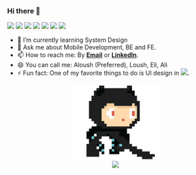 ### Hi there 👋

<!--
**LinuxDevil/LinuxDevil** is a ✨ _special_ ✨ repository because its `README.md` (this file) appears on your GitHub profile.

Here are some ideas to get you started:
-->

<img src="https://img.shields.io/badge/Node.js-339933?logo=Node.js&logoColor=white&style=for-the-badge" /> <img src="https://img.shields.io/badge/Javascript-F7DF1E?logo=javascript&logoColor=black&style=for-the-badge" /> <img src="https://img.shields.io/badge/-ReactJs-61DAFB?logo=react&logoColor=white&style=for-the-badge" /> ![](https://img.shields.io/badge/TypeScript-007ACC?style=for-the-badge&logo=typescript&logoColor=white) ![](https://img.shields.io/badge/Redux-593D88?style=for-the-badge&logo=redux&logoColor=white) ![](https://img.shields.io/badge/PostgreSQL-316192?style=for-the-badge&logo=postgresql&logoColor=white) ![](https://img.shields.io/badge/MongoDB-4EA94B?style=for-the-badge&logo=mongodb&logoColor=white)



- 🌱 I’m currently learning System Design
- 💬 Ask me about Mobile Development, BE and FE.
- 📫 How to reach me: By [**Email**](mailto:recticode@gmail.com) or [**LinkedIn**](https://www.linkedin.com/in/aligmohammad/).
- 😄 You can call me: Aloush (Preferred), Loush, Eli, Ali
- ⚡ Fun fact: One of my favorite things to do is UI design in ![](https://img.shields.io/badge/Figma-F24E1E?style=for-the-badge&logo=figma&logoColor=white).

<p align="center">
  <img src="https://github.com/0dayNinja/0dayNinja/blob/main/github.gif" width=200>
    <br>
  <img src="https://github-readme-stats.vercel.app/api/top-langs/?username=linuxdevil&&theme=solarized_dark&layout=compact">
  <br>

</p>
